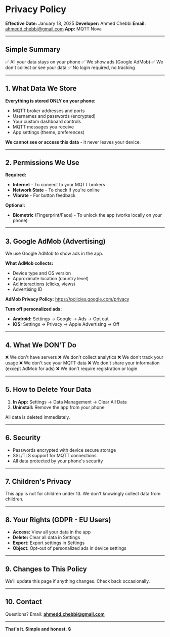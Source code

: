 # Privacy Policy

**Effective Date:** January 18, 2025
**Developer:** Ahmed Chebbi
**Email:** ahmedd.chebbi@gmail.com
**App:** MQTT Nova

---

## Simple Summary

✅ All your data stays on your phone
✅ We show ads (Google AdMob)
✅ We don't collect or see your data
✅ No login required, no tracking

---

## 1. What Data We Store

**Everything is stored ONLY on your phone:**

- MQTT broker addresses and ports
- Usernames and passwords (encrypted)
- Your custom dashboard controls
- MQTT messages you receive
- App settings (theme, preferences)

**We cannot see or access this data** - it never leaves your device.

---

## 2. Permissions We Use

**Required:**
- **Internet** - To connect to your MQTT brokers
- **Network State** - To check if you're online
- **Vibrate** - For button feedback

**Optional:**
- **Biometric** (Fingerprint/Face) - To unlock the app (works locally on your phone)

---

## 3. Google AdMob (Advertising)

We use Google AdMob to show ads in the app.

**What AdMob collects:**
- Device type and OS version
- Approximate location (country level)
- Ad interactions (clicks, views)
- Advertising ID

**AdMob Privacy Policy:** https://policies.google.com/privacy

**Turn off personalized ads:**
- **Android:** Settings → Google → Ads → Opt out
- **iOS:** Settings → Privacy → Apple Advertising → Off

---

## 4. What We DON'T Do

❌ We don't have servers
❌ We don't collect analytics
❌ We don't track your usage
❌ We don't see your MQTT data
❌ We don't share your information (except AdMob for ads)
❌ We don't require registration or login

---

## 5. How to Delete Your Data

1. **In App:** Settings → Data Management → Clear All Data
2. **Uninstall:** Remove the app from your phone

All data is deleted immediately.

---

## 6. Security

- Passwords encrypted with device secure storage
- SSL/TLS support for MQTT connections
- All data protected by your phone's security

---

## 7. Children's Privacy

This app is not for children under 13. We don't knowingly collect data from children.

---

## 8. Your Rights (GDPR - EU Users)

- **Access:** View all your data in the app
- **Delete:** Clear all data in Settings
- **Export:** Export settings in Settings
- **Object:** Opt-out of personalized ads in device settings

---

## 9. Changes to This Policy

We'll update this page if anything changes. Check back occasionally.

---

## 10. Contact

Questions? Email: **ahmedd.chebbi@gmail.com**

---

**That's it. Simple and honest.** 🔒
